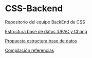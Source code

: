 # CSS-Backend
Repositorio del equipo BackEnd de CSS

[Estructura base de datos IUPAC y Chang](https://lucid.app/lucidchart/07d7df29-8d01-4153-8912-d8db645c6673/edit?viewport_loc=-285%2C-119%2C1623%2C793%2C0_0&invitationId=inv_9e839ba8-10b2-4703-879c-9facd2b18c26)

[Propuesta estructura base de datos](https://lucid.app/lucidchart/62c7a051-271e-4f8d-bcda-1e0be56cfb05/edit?viewport_loc=-748%2C-40%2C3246%2C1586%2C0_0&invitationId=inv_417d606b-42fd-48d7-be9b-eb76d8f81c14)

[Compilación referencias](https://docs.google.com/spreadsheets/d/1QDWKh7Dqz62KzppjtWcdc0DfAOt9SWECwedvDQEEyH0/edit?usp=sharing)

